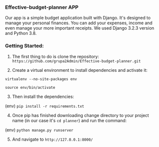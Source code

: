 
### Effective-budget-planner APP

Our app is a simple budget application built with Django. It's designed to manage your personal finances. You can add your expenses, income and even manage your more important receipts. We used Django 3.2.3 version and Python 3.8.


### Getting Started:

1. The first thing to do is clone the repository:
`https://github.com/grupa2Admin/Effective-budget-planner.git`

2. Create a virtual environment to install dependencies and activate it:

`virtualenv --no-site-packages env`

`source env/bin/activate`

3. Then install the dependencies:

(env) `pip install -r requirements.txt`

4. Once pip has finished downloading change directory to your project name (in our case it's `cd planner`) and run the command:

(env) `python manage.py runserver`

5. And navigate to `http://127.0.0.1:8000/`

